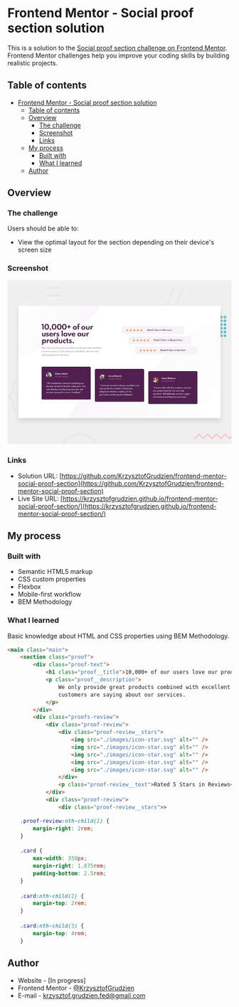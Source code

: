 # Frontend Mentor - Social proof section solution

This is a solution to the [Social proof section challenge on Frontend Mentor](https://www.frontendmentor.io/challenges/social-proof-section-6e0qTv_bA). Frontend Mentor challenges help you improve your coding skills by building realistic projects. 

## Table of contents

- [Frontend Mentor - Social proof section solution](#frontend-mentor---social-proof-section-solution)
  - [Table of contents](#table-of-contents)
  - [Overview](#overview)
    - [The challenge](#the-challenge)
    - [Screenshot](#screenshot)
    - [Links](#links)
  - [My process](#my-process)
    - [Built with](#built-with)
    - [What I learned](#what-i-learned)
  - [Author](#author)

## Overview

### The challenge

Users should be able to:

- View the optimal layout for the section depending on their device's screen size

### Screenshot

![](./screenshot.jpg)

### Links

- Solution URL: [https://github.com/KrzysztofGrudzien/frontend-mentor-social-proof-section](https://github.com/KrzysztofGrudzien/frontend-mentor-social-proof-section)
- Live Site URL: [https://krzysztofgrudzien.github.io/frontend-mentor-social-proof-section/](https://krzysztofgrudzien.github.io/frontend-mentor-social-proof-section/)

## My process

### Built with

- Semantic HTML5 markup
- CSS custom properties
- Flexbox
- Mobile-first workflow
- BEM Methodology

### What I learned

Basic knowledge about HTML and CSS properties using BEM Methodology.

```html
<main class="main">
    <section class="proof">
        <div class="proof-text">
            <h1 class="proof__title">10,000+ of our users love our products.</h1>
            <p class="proof__description">
                We only provide great products combined with excellent customer service. See what our satisfied
                customers are saying about our services.
            </p>
        </div>
        <div class="proofs-review">
            <div class="proof-review">
                <div class="proof-review__stars">
                    <img src="./images/icon-star.svg" alt="" />
                    <img src="./images/icon-star.svg" alt="" />
                    <img src="./images/icon-star.svg" alt="" />
                    <img src="./images/icon-star.svg" alt="" />
                    <img src="./images/icon-star.svg" alt="" />
                </div>
                <p class="proof-review__text">Rated 5 Stars in Reviews</p>
            </div>
            <div class="proof-review">
                <div class="proof-review__stars">>
```
```css
    .proof-review:nth-child(2) {
        margin-right: 2rem;
    }

    .card {
        max-width: 350px;
        margin-right: 1.875rem;
        padding-bottom: 2.5rem;
    }

    .card:nth-child(2) {
        margin-top: 2rem;
    }

    .card:nth-child(3) {
        margin-top: 4rem;
    }

```

## Author

- Website - [In progress]
- Frontend Mentor - [@KrzysztofGrudzien](https://www.frontendmentor.io/profile/KrzysztofGrudzien)
- E-mail - krzysztof.grudzien.fed@gmail.com

